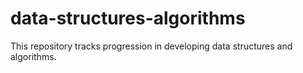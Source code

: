 # data-structures-algorithms

This repository tracks progression in developing data structures and algorithms.
